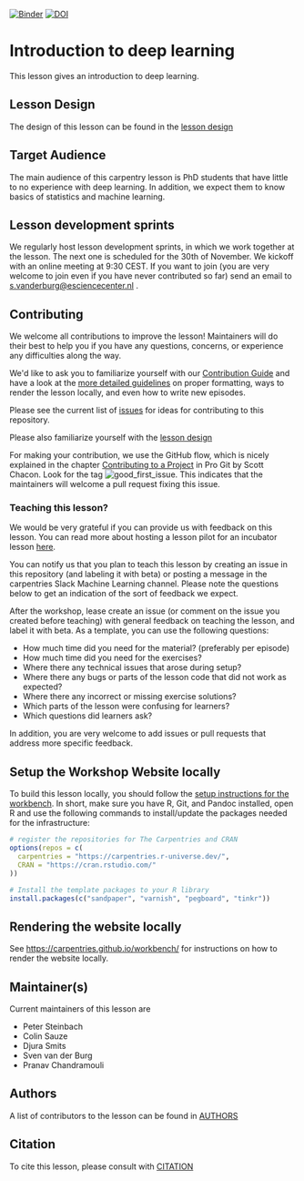 [![Binder](https://mybinder.org/badge_logo.svg)](https://mybinder.org/v2/gh/carpentries-incubator/deep-learning-intro/scaffolds)
[![DOI](https://zenodo.org/badge/163412836.svg)](https://zenodo.org/badge/latestdoi/163412836)


# Introduction to deep learning
This lesson gives an introduction to deep learning.

## Lesson Design
The design of this lesson can be found in the [lesson design](_extras/design.md)

## Target Audience
The main audience of this carpentry lesson is PhD students that have little to no experience with
deep learning. In addition, we expect them to know basics of statistics and machine learning.

## Lesson development sprints
We regularly host lesson development sprints, in which we work together at the lesson.
The next one is scheduled for the 30th of November. We kickoff with an online meeting at 9:30 CEST.
If you want to join (you are very welcome to join even if you have never contributed so far) send an email to s.vanderburg@esciencecenter.nl .

## Contributing

We welcome all contributions to improve the lesson! Maintainers will do their best to help you
if you have any questions, concerns, or experience any difficulties along the way.

We'd like to ask you to familiarize yourself with our [Contribution Guide](CONTRIBUTING.md) and
have a look at the [more detailed guidelines][lesson-example] on proper formatting, ways to
render the lesson locally, and even how to write new episodes.

Please see the current list of
[issues](https://github.com/carpentries-incubator/deep-learning_intro/issues)
for ideas for contributing to this repository.

Please also familiarize yourself with the [lesson design](_extras/design.md)

For making your contribution, we use the GitHub flow, which is nicely explained in the
chapter [Contributing to a Project](http://git-scm.com/book/en/v2/GitHub-Contributing-to-a-Project)
in Pro Git by Scott Chacon.
Look for the tag ![good_first_issue](https://img.shields.io/badge/-good%20first%20issue-gold.svg).
This indicates that the maintainers will welcome a pull request fixing this issue.

### Teaching this lesson?
We would be very grateful if you can provide us with feedback on this lesson. You can read more about hosting a lesson pilot for an incubator lesson [here](https://docs.carpentries.org/topic_folders/lesson_development/lesson_pilots.html).

You can notify us that you plan to teach this lesson by creating an issue in this repository (and labeling it with beta) or posting a message in the carpentries Slack Machine Learning channel. Please note the questions below to get an indication of the sort of feedback we expect.

After the workshop, lease create an issue (or comment on the issue you created before teaching) with general feedback on teaching the lesson, and label it with beta. As a template, you can use the following questions:
* How much time did you need for the material? (preferably per episode)
* How much time did you need for the exercises?
* Where there any technical issues that arose during setup?
* Where there any bugs or parts of the lesson code that did not work as expected?
* Where there any incorrect or missing exercise solutions?
* Which parts of the lesson were confusing for learners?
* Which questions did learners ask?

In addition, you are very welcome to add issues or pull requests that address more specific feedback.

## Setup the Workshop Website locally

To build this lesson locally, you should follow the [setup instructions for the
workbench](https://carpentries.github.io/sandpaper-docs/#overview). In short,
make sure you have R, Git, and Pandoc installed, open R and use the following
commands to install/update the packages needed for the infrastructure:

```r
# register the repositories for The Carpentries and CRAN
options(repos = c(
  carpentries = "https://carpentries.r-universe.dev/",
  CRAN = "https://cran.rstudio.com/"
))

# Install the template packages to your R library
install.packages(c("sandpaper", "varnish", "pegboard", "tinkr"))
```

## Rendering the website locally
See https://carpentries.github.io/workbench/ for instructions on how to render the website locally.

## Maintainer(s)

Current maintainers of this lesson are
* Peter Steinbach
* Colin Sauze
* Djura Smits
* Sven van der Burg
* Pranav Chandramouli

## Authors

A list of contributors to the lesson can be found in [AUTHORS](AUTHORS)

## Citation

To cite this lesson, please consult with [CITATION](CITATION)

[cdh]: https://cdh.carpentries.org
[community-lessons]: https://carpentries.org/community-lessons
[lesson-example]: https://carpentries.github.io/lesson-example
